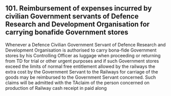 ## 101. Reimbursement of expenses incurred by civilian Government servants of Defence Research and Development Organisation for carrying bonafide Government stores

Whenever a Defence Civilian Government Servant of Defence Research and Development Organisation is authorised to carry bona-fide Government stores by his Controlling Officer as luggage when proceeding or returning from TD for trial or other urgent purposes and if such Government stores exceed the limits of normal free entitlement allowed by the railways the extra cost by the Government Servant to the Railways for carriage of the goods may be reimbursed to the Government Servant concerned. Such claims will be admitted with the TAclaim of the person concerned on production of Railway cash receipt in paid along
